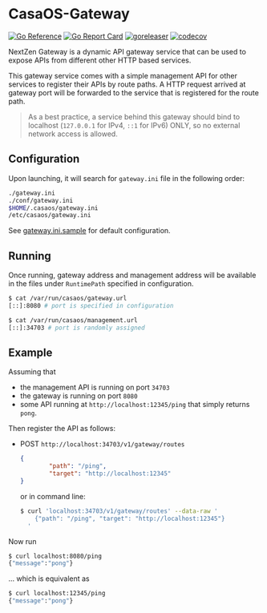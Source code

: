 # CasaOS-Gateway

[![Go Reference](https://pkg.go.dev/badge/github.com/KaySar12/NextZen-Gateway.svg)](https://pkg.go.dev/github.com/KaySar12/NextZen-Gateway) [![Go Report Card](https://goreportcard.com/badge/github.com/KaySar12/NextZen-Gateway)](https://goreportcard.com/report/github.com/KaySar12/NextZen-Gateway) [![goreleaser](https://github.com/KaySar12/NextZen-Gateway/actions/workflows/release.yml/badge.svg)](https://github.com/KaySar12/NextZen-Gateway/actions/workflows/release.yml) [![codecov](https://codecov.io/gh/IceWhaleTech/CasaOS-Gateway/branch/main/graph/badge.svg?token=5JIHXF1RJ4)](https://codecov.io/gh/IceWhaleTech/CasaOS-Gateway)

NextZen Gateway is a dynamic API gateway service that can be used to expose APIs from different other HTTP based services.

This gateway service comes with a simple management API for other services to register their APIs by route paths. A HTTP request arrived at gateway port will be forwarded to the service that is registered for the route path.

> As a best practice, a service behind this gateway should bind to localhost (`127.0.0.1` for IPv4, `::1` for IPv6) ONLY, so no external network access is allowed.

## Configuration

Upon launching, it will search for `gateway.ini` file in the following order:

```bash
./gateway.ini
./conf/gateway.ini
$HOME/.casaos/gateway.ini
/etc/casaos/gateway.ini
```

See [gateway.ini.sample](./build/etc/casaos/gateway.ini.sample) for default configuration.

## Running

Once running, gateway address and management address will be available in the files under `RuntimePath`  specified in configuration.

```bash
$ cat /var/run/casaos/gateway.url 
[::]:8080 # port is specified in configuration

$ cat /var/run/casaos/management.url 
[::]:34703 # port is randomly assigned
```

## Example

Assuming that

- the management API is running on port `34703`
- the gateway is running on port `8080`
- some API running at `http://localhost:12345/ping` that simply returns `pong`.

Then register the API as follows:

- POST `http://localhost:34703/v1/gateway/routes`

  ```json
  {
          "path": "/ping",
          "target": "http://localhost:12345"
  }
  ```

  or in command line:

  ```bash
  $ curl 'localhost:34703/v1/gateway/routes' --data-raw '
      {"path": "/ping", "target": "http://localhost:12345"}
    '
  ```

Now run

```bash
$ curl localhost:8080/ping
{"message":"pong"}
```

... which is equivalent as

```bash
$ curl localhost:12345/ping
{"message":"pong"}
```
